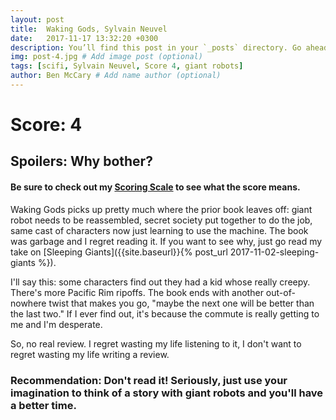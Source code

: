 ```yaml
---
layout: post
title:  Waking Gods, Sylvain Neuvel
date:   2017-11-17 13:32:20 +0300
description: You’ll find this post in your `_posts` directory. Go ahead and edit it and re-build the site to see your changes. # Add post description (optional)
img: post-4.jpg # Add image post (optional)
tags: [scifi, Sylvain Neuvel, Score 4, giant robots]
author: Ben McCary # Add name author (optional)
---
```


# Score: 4

## Spoilers: Why bother?

#### Be sure to check out my [Scoring Scale]({{site.baseurl}}/scoring-scale) to see what the score means.


Waking Gods picks up pretty much where the prior book leaves off: giant robot needs to be reassembled, secret society put together to do the job, same cast of characters now just learning to use the machine.  The book was garbage and I regret reading it.  If you want to see why, just go read my take on [Sleeping Giants]({{site.baseurl}}{% post_url 2017-11-02-sleeping-giants %}).

I'll say this: some characters find out they had a kid whose really creepy. There's more Pacific Rim ripoffs. The book ends with another out-of-nowhere twist that makes you go, "maybe the next one will be better than the last two."  If I ever find out, it's because the commute is really getting to me and I'm desperate.  

So, no real review. I regret wasting my life listening to it, I don't want to regret wasting my life writing a review.

### Recommendation: Don't read it!  Seriously, just use your imagination to think of a story with giant robots and you'll have a better time.
